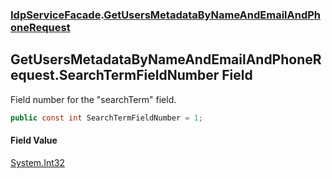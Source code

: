 ### [IdpServiceFacade](../index.md 'IdpServiceFacade').[GetUsersMetadataByNameAndEmailAndPhoneRequest](index.md 'IdpServiceFacade\.GetUsersMetadataByNameAndEmailAndPhoneRequest')

## GetUsersMetadataByNameAndEmailAndPhoneRequest\.SearchTermFieldNumber Field

Field number for the "searchTerm" field\.

```csharp
public const int SearchTermFieldNumber = 1;
```

#### Field Value
[System\.Int32](https://learn.microsoft.com/en-us/dotnet/api/system.int32 'System\.Int32')
